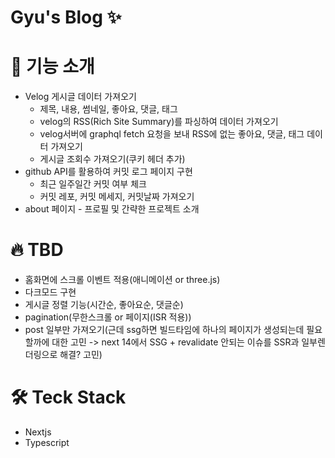 # Gyu's Blog ✨

# 📘 기능 소개

- Velog 게시글 데이터 가져오기
  - 제목, 내용, 썸네일, 좋아요, 댓글, 태그
  - velog의 RSS(Rich Site Summary)를 파싱하여 데이터 가져오기
  - velog서버에 graphql fetch 요청을 보내 RSS에 없는 좋아요, 댓글, 태그 데이터 가져오기
  - 게시글 조회수 가져오기(쿠키 헤더 추가)
- github API를 활용하여 커밋 로그 페이지 구현
  - 최근 일주일간 커밋 여부 체크
  - 커밋 레포, 커밋 메세지, 커밋날짜 가져오기
- about 페이지 - 프로필 및 간략한 프로젝트 소개

# 🔥 TBD
- 홈화면에 스크롤 이벤트 적용(애니메이션 or three.js)
- 다크모드 구현
- 게시글 정렬 기능(시간순, 좋아요순, 댓글순)
- pagination(무한스크롤 or 페이지(ISR 적용))
- post 일부만 가져오기(근데 ssg하면 빌드타임에 하나의 페이지가 생성되는데 필요할까에 대한 고민 -> next 14에서 SSG + revalidate 안되는 이슈를 SSR과 일부렌더링으로 해결? 고민)

# 🛠️ Teck Stack
- Nextjs
- Typescript
